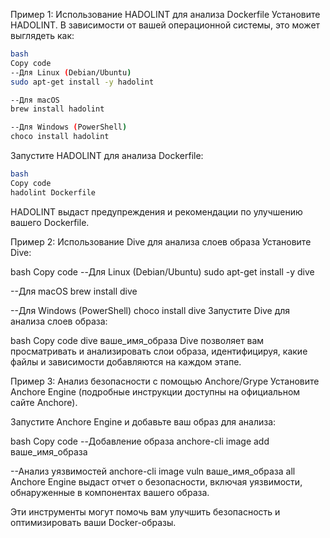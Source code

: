 Пример 1: Использование HADOLINT для анализа Dockerfile
Установите HADOLINT. В зависимости от вашей операционной системы, это может выглядеть как:
```sh
bash
Copy code
--Для Linux (Debian/Ubuntu)
sudo apt-get install -y hadolint

--Для macOS
brew install hadolint

--Для Windows (PowerShell)
choco install hadolint
```
Запустите HADOLINT для анализа Dockerfile:
```sh
bash
Copy code
hadolint Dockerfile
```
HADOLINT выдаст предупреждения и рекомендации по улучшению вашего Dockerfile.

Пример 2: Использование Dive для анализа слоев образа
Установите Dive:

bash
Copy code
--Для Linux (Debian/Ubuntu)
sudo apt-get install -y dive

--Для macOS
brew install dive

--Для Windows (PowerShell)
choco install dive
Запустите Dive для анализа слоев образа:

bash
Copy code
dive ваше_имя_образа
Dive позволяет вам просматривать и анализировать слои образа, идентифицируя, какие файлы и зависимости добавляются на каждом этапе.

Пример 3: Анализ безопасности с помощью Anchore/Grype
Установите Anchore Engine (подробные инструкции доступны на официальном сайте Anchore).

Запустите Anchore Engine и добавьте ваш образ для анализа:

bash
Copy code
--Добавление образа
anchore-cli image add ваше_имя_образа

--Анализ уязвимостей
anchore-cli image vuln ваше_имя_образа all
Anchore Engine выдаст отчет о безопасности, включая уязвимости, обнаруженные в компонентах вашего образа.

Эти инструменты могут помочь вам улучшить безопасность и оптимизировать ваши Docker-образы.
